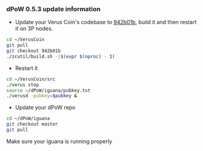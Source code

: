 ### dPoW 0.5.3 update information

- Update your Verus Coin's codebase to [942b01b](https://github.com/VerusCoin/VerusCoin/tree/942b01b87b96239102ecf57aecff838c6d2913a0), build it and then restart it on 3P nodes.

```bash
cd ~/VerusCoin
git pull
git checkout 942b01b
./zcutil/build.sh -j$(expr $(nproc) - 1)
```

- Restart it

```bash
cd ~/VerusCoin/src
./verus stop
source ~/dPoW/iguana/pubkey.txt
./verusd -pubkey=$pubkey &
```

- Update your dPoW repo

```bash
cd ~/dPoW/iguana
git checkout master
git pull
```

Make sure your iguana is running properly
